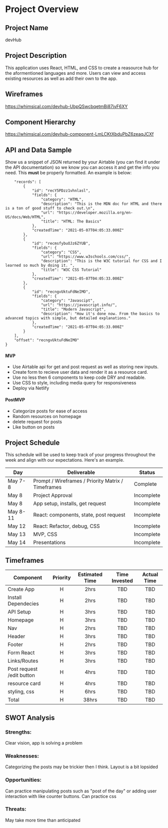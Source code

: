 # Project Overview

## Project Name

devHub

## Project Description

This application uses React, HTML, and CSS to create a reasource hub for the aformentioned languages and more. Users can view and access existing resources as well as add their own to the app.

## Wireframes

https://whimsical.com/devhub-UbpQSwcbqetmBi87jyF6XY

## Component Hierarchy

https://whimsical.com/devhub-component-LmLCKtXbduPbZ6zeaqJCXf

## API and Data Sample

Show us a snippet of JSON returned by your Airtable (you can find it under the API documentation) so we know you can access it and get the info you need. This __must__ be properly formatted. An example is below:

```{
    "records": [
        {
            "id": "recY5PDzz1vhnlasl",
            "fields": {
                "category": "HTML",
                "description": "This is the MDN doc for HTML and there is a ton of good stuff to check out.\n",
                "url": "https://developer.mozilla.org/en-US/docs/Web/HTML",
                "title": "HTML: The Basics"
            },
            "createdTime": "2021-05-07T04:05:33.000Z"
        },
        {
            "id": "recmsfybuOJz6ZYUB",
            "fields": {
                "category": "CSS",
                "url": "https://www.w3schools.com/css/",
                "description": "This is the W3C tutorial for CSS and I learned so much by doing it. ",
                "title": "W3C CSS Tutorial"
            },
            "createdTime": "2021-05-07T04:05:33.000Z"
        },
        {
            "id": "recngvUktuFdNeIMO",
            "fields": {
                "category": "Javascipt",
                "url": "https://javascript.info/",
                "title": "Modern Javascript",
                "description": "How it's done now. From the basics to advanced topics with simple, but detailed explanations."
            },
            "createdTime": "2021-05-07T04:05:33.000Z"
        }
    ],
    "offset": "recngvUktuFdNeIMO"
}
```


#### MVP 

- Use Airtable api for get and post request as well as storing new inputs.
- Create form to recieve user data and render it as a resource card.
- Use no less then 6 components to keep code DRY and readable.
- Use CSS to style, including media query for responsiveness
- Deploy via Netlify

#### PostMVP  

- Categorize posts for ease of access
- Random resources on homepage
- delete request for posts
- Like button on posts

## Project Schedule

This schedule will be used to keep track of your progress throughout the week and align with our expectations. Here's an example.

|  Day | Deliverable | Status
|---|---| ---|
|May 7-8| Prompt / Wireframes / Priority Matrix / Timeframes | Complete
|May 8| Project Approval | Incomplete
|May 8| App setup, installs, get request | Incomplete
|May 8-11| React: components, state, post request | Incomplete
|May 12 | React: Refactor, debug, CSS  | Incomplete
|May 13| MVP, CSS | Incomplete
|May 14| Presentations | Incomplete

## Timeframes


| Component | Priority | Estimated Time | Time Invested | Actual Time |
| --- | :---: |  :---: | :---: | :---: |
| Create App | H | 2hrs| TBD | TBD |
| Install Dependecies | H | 2hrs| TBD | TBD |
| API Setup | H | 3hrs| TBD | TBD |
| Homepage | H | 3hrs| TBD | TBD |
| Nav | H | 2hrs| TBD | TBD |
| Header | H | 3hrs| TBD | TBD |
| Footer | H | 2hrs| TBD | TBD |
| Form React | H | 3hrs| TBD | TBD |
| Links/Routes | H | 3hrs| TBD | TBD |
| Post request /edit button | H | 4hrs| TBD | TBD |
| resource card | H | 4hrs| TBD | TBD |
| styling, css | H | 6hrs| TBD | TBD |
| Total | H | 38hrs| TBD | TBD |

## SWOT Analysis

### Strengths:

Clear vision, app is solving a problem

### Weaknesses:

Categorizing the posts may be trickier then I think. Layout is a bit lopsided 

### Opportunities:

Can practice manipulating posts such as "post of the day" or adding user interaction with like counter buttons. Can practice css

### Threats:

May take more time than anticipated
